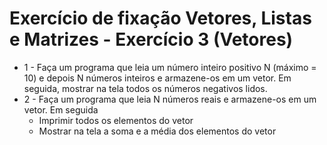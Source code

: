 # Exercício de fixação Vetores, Listas e Matrizes - Exercício 3 (Vetores)
- 1 - Faça um programa que leia um número inteiro positivo N (máximo = 10) e depois N números inteiros e armazene-os em um vetor. Em seguida, mostrar na tela todos os números negativos lidos.
- 2 -  Faça um programa que leia N números reais e armazene-os em um vetor. Em seguida
    - Imprimir todos os elementos do vetor
    - Mostrar na tela a soma e a média dos elementos do vetor 

